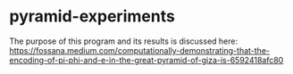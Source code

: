 # pyramid-experiments
The purpose of this program and its results is discussed here: https://fossana.medium.com/computationally-demonstrating-that-the-encoding-of-pi-phi-and-e-in-the-great-pyramid-of-giza-is-6592418afc80
